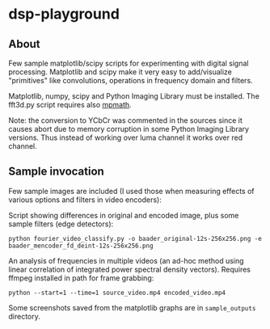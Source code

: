 dsp-playground
==============

## About

Few sample matplotlib/scipy scripts for experimenting with digital signal processing. Matplotlib and scipy make it very easy to add/visualize "primitives" like convolutions, operations in frequency domain and filters.

Matplotlib, numpy, scipy and Python Imaging Library must be installed. The fft3d.py script requires also [mpmath](https://code.google.com/p/mpmath/).

Note: the conversion to YCbCr was commented in the sources since it causes abort due to memory corruption in some Python Imaging Library versions. Thus instead of working over luma channel it works over red channel.

## Sample invocation

Few sample images are included (I used those when measuring effects of various options and filters in video encoders):

Script showing differences in original and encoded image, plus some sample filters (edge detectors):

    python fourier_video_classify.py -o baader_original-12s-256x256.png -e baader_mencoder_fd_deint-12s-256x256.png

An analysis of frequencies in multiple videos (an ad-hoc method using linear correlation of integrated power spectral density vectors). Requires ffmpeg installed in path for frame grabbing:

    python --start=1 --time=1 source_video.mp4 encoded_video.mp4

Some screenshots saved from the matplotlib graphs are in `sample_outputs` directory.
